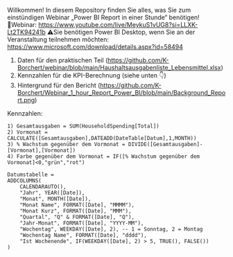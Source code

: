 Willkommen!
In diesem Repository finden Sie alles, was Sie zum einstündigen Webinar „Power BI Report in einer Stunde“ benötigen!
🔗Webinar: https://www.youtube.com/live/MeykuS1vUG8?si=LLXK-Lt2TK94241b
⚠️Sie benötigen Power BI Desktop, wenn Sie an der Veranstaltung teilnehmen möchten: https://www.microsoft.com/download/details.aspx?id=58494

1) Daten für den praktischen Teil (https://github.com/K-Borchert/webinar/blob/main/Haushaltsausgabenliste_Lebensmittel.xlsx)
2) Kennzahlen für die KPI-Berechnung (siehe unten 👇)
3) Hintergrund für den Bericht (https://github.com/K-Borchert/Webinar_1_hour_Report_Power_BI/blob/main/Background_Report.png)

Kennzahlen:
```
1) Gesamtausgaben = SUM(HouseholdSpending[Total])
2) Vormonat = CALCULATE([Gesamtausgaben],DATEADD(DateTable[Datum],1,MONTH))
3) % Wachstum gegenüber dem Vormonat = DIVIDE([Gesamtausgaben]-[Vormonat],[Vormonat])
4) Farbe gegenüber dem Vormonat = IF([% Wachstum gegenüber dem Vormonat]<0,"grün","rot")
```



```
Datumstabelle = 
ADDCOLUMNS(
    CALENDARAUTO(),
    "Jahr", YEAR([Date]),
    "Monat", MONTH([Date]),
    "Monat Name", FORMAT([Date], "MMMM"),
    "Monat Kurz", FORMAT([Date], "MMM"),
    "Quartal", "Q" & FORMAT([Date], "Q"),
    "Jahr-Monat", FORMAT([Date], "YYYY-MM"),
    "Wochentag", WEEKDAY([Date], 2), -- 1 = Sonntag, 2 = Montag
    "Wochentag Name", FORMAT([Date], "dddd"),
    "Ist Wochenende", IF(WEEKDAY([Date], 2) > 5, TRUE(), FALSE())
)
```

